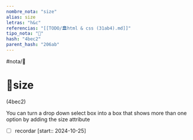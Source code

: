 ```yaml
---
nombre_nota: "size"
alias: size
letras: "h&c"
referencias: "[[TODO/🏛️html & css (31ab4).md]]"
tipo_nota: "📑"
hash: "4bec2"
parent_hash: "206ab"
---
```


#nota/📑

# 📑size
<div class="hash">(4bec2)</div>

You can turn a drop down select box into a box that shows more than one option by adding the size attribute


- [ ] recordar  [start:: 2024-10-25]
